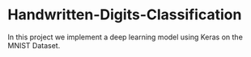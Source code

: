 # Handwritten-Digits-Classification
In this project we implement a deep learning model using Keras on the MNIST Dataset.
